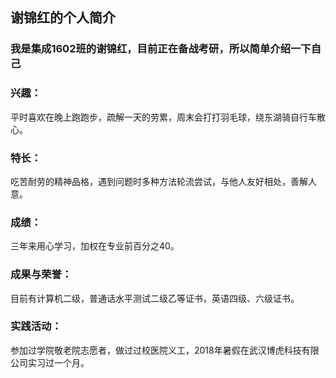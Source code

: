 ## 谢锦红的个人简介


### 我是集成1602班的谢锦红，目前正在备战考研，所以简单介绍一下自己





### 兴趣：
平时喜欢在晚上跑跑步，疏解一天的劳累，周末会打打羽毛球，绕东湖骑自行车散心。

### 特长：
吃苦耐劳的精神品格，遇到问题时多种方法轮流尝试，与他人友好相处，善解人意。

### 成绩：
三年来用心学习，加权在专业前百分之40。

### 成果与荣誉：
目前有计算机二级，普通话水平测试二级乙等证书，英语四级、六级证书。

### 实践活动：
参加过学院敬老院志愿者，做过过校医院义工，2018年暑假在武汉博虎科技有限公司实习过一个月。
 







 

